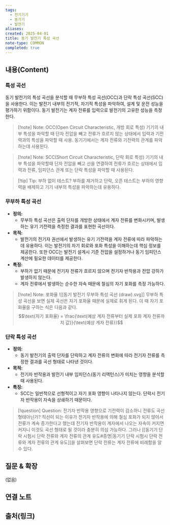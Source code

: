 ```yaml
---
tags:
  - 전기기기
  - 동기기
  - 발전기
aliases: 
created: 2025-04-01
title: 동기 발전기 특성 곡선
note-type: COMMON
completed: true
---
```


## 내용(Content)

### 특성 곡선

동기 발전기의 특성 곡선을 분석할 때 무부하 특성 곡선(OCC)과 단락 특성 곡선(SCC)을 사용한다. 이는 발전기 내부의 전기적, 자기적 특성을 파악하여, 설계 및 운전 성능을 평가하기 위함이다. 동기 발전기는 계자 전류를 입력으로 발전기의 고유한 성능을 측정한다.

>[!note] Note: OCC(Open Circuit Characteristic, 개방 회로 특성)
> 기기의 내부 특성을 파악할 때 단자 전압을 빼고 전류가 흐르지 않는 상태에서 입력과 기전력과의 특성을 파악할 때 사용. 동기기에서는 계자 전류와 기전력의 관계를 파악하는데 사용된다.

>[!note] Note: SCC(Short Circuit Characteristic, 단락 회로 특성)
>기기의 내부 특성을 파악할때 단자 전압을 빼고 선을 연결하여 전류가 흐르는 상태에서 입력과 전류, 임피던스 관계 또는 단락 특성을 파악할 때 사용된다.

>[!tip] Tip: 부하 없이 테스트?
>부하를 제거하고 단락, 오픈 테스트는 부하의 영향력을 배제하고 기기 내부의 특성을 파악하는데 유용하다.


### 무부하 특성 곡선


- **정의:**
	- 무부하 특성 곡선은 출력 단자를 개방한 상태에서 계자 전류를 변화시키며, 발생하는 유기 기전력을 측정한 결과를 표현한 곡선이다.
- **목적:**
	- 발전기의 전기자 권선에서 발생하는 유기 기전력을 계자 전류에 따라 파악하는데 유용하다. 이는 발전기의 자기 회로와 포화 특성을 이해하는데 핵심 정보를 제공한다. 또한 OCC는 발전기 설계시 기준 전압을 설정하거나 동기 임피던스 계산에 필요한 데이터를 제공한다.
- **특징:**
	- 부하가 없기 때문에 전기자 전류가 흐르지 않으며 전기자 반작용과 전압 강하가 발생하지 않는다.
	- 계자 전류에서 발생하는 순수한 자속 때문에 철심의 자기 포화를 측정 가능하다.

>[!note] Note: 포화율
>![[동기 발전기 무부하 특성 곡선 (draw).svg]]
>무부하 특성 곡선을 보면 실제 곡선은 자기 포화율 때문에 실제로 휘게 된다. 이 때 자기 포화율을 구하는 식은 다음과 같다.
>$$\text{자기 포화율} = \frac{\text{예상 계자 전류부터 실제 포화 계자 전류까지 값}}{\text{예상 계자 전류}}$$



### 단락 특성 곡선

- **정의:**
	- 동기 발전기의 출력 단자를 단락하고 계자 전류의 변화에 따라 전기자 전류를 측정한 결과를 곡선 형태로 나타낸 것이다.
- **목적:**
	- 전기자 반작용과 발전기 내부 임피던스(동기 리액턴스)가 미치는 영향을 분석할 때 사용된다. 
- **특징:**
	- SCC는 일반적으로 선형적이고 자기 포화 영향이 나타나지 않는다. 단락시 전기자 반작용이 자속을 상쇄하기 때문이다.

>[!question] Question: 전기자 반작용 영향으로 기전력이 감소하니 전류도 곡선 형태아닌가?
>직선이 되는 이유가 전기자 반작용에 의해 철심 포화가 되지 않아서 전류가 계속 증가한다고 했는데 전기자 반작용이 계자에서 나오는 자속이 커지면 커지니 이것도 곡선 형태로 될 것이라 충분히 의심 가능하다. 그러나 [[동기기 단락 시험시 단락 전류와 계자 전류의 관계 유도#증명|동기기 단락 시험시 단락 전류와 계자 전류의 관계 유도]]을 살펴보면 단락 전류는 계자 전류에 비례함을 알 수 있다.

## 질문 & 확장

(없음)

## 연결 노트

## 출처(링크)


